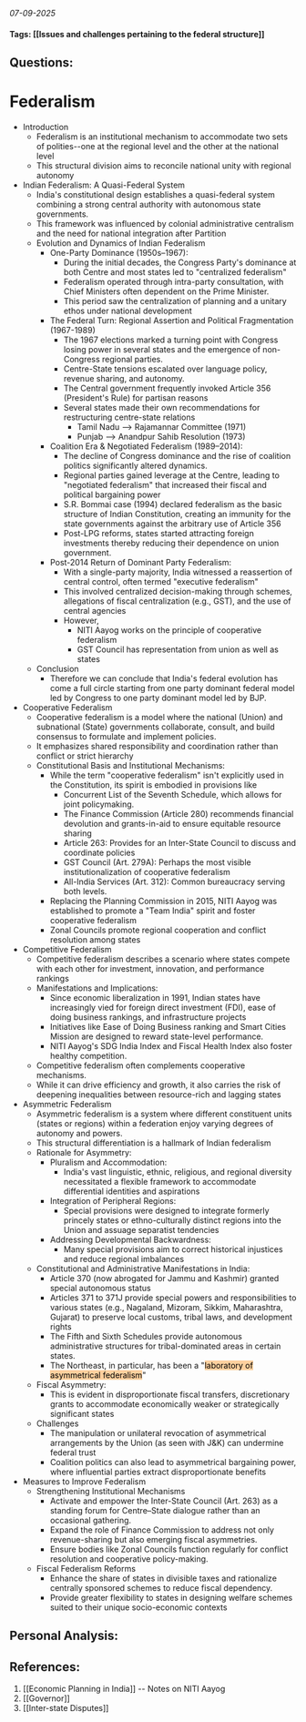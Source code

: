 *07-09-2025*
#### Tags: [[Issues and challenges pertaining to the federal structure]]


## Questions:



# Federalism

- Introduction
	- Federalism is an institutional mechanism to accommodate two sets of polities--one at the regional level and the other at the national level
	- This structural division aims to reconcile national unity with regional autonomy
- Indian Federalism: A Quasi-Federal System
	- India's constitutional design establishes a quasi-federal system combining a strong central authority with autonomous state governments. 
	- This framework was influenced by colonial administrative centralism and the need for national integration after Partition
	- Evolution and Dynamics of Indian Federalism
		- One-Party Dominance (1950s–1967): 
			- During the initial decades, the Congress Party's dominance at both Centre and most states led to "centralized federalism" 
			- Federalism operated through intra-party consultation, with Chief Ministers often dependent on the Prime Minister. 
			- This period saw the centralization of planning and a unitary ethos under national development
		- The Federal Turn: Regional Assertion and Political Fragmentation (1967-1989)
			- The 1967 elections marked a turning point with Congress losing power in several states and the emergence of non-Congress regional parties. 
			- Centre-State tensions escalated over language policy, revenue sharing, and autonomy. 
			- The Central government frequently invoked Article 356 (President's Rule) for partisan reasons
			- Several states made their own recommendations for restructuring centre-state relations
				- Tamil Nadu --> Rajamannar Committee (1971)
				- Punjab --> Anandpur Sahib Resolution (1973)
		- Coalition Era & Negotiated Federalism (1989–2014): 
			- The decline of Congress dominance and the rise of coalition politics significantly altered dynamics. 
			- Regional parties gained leverage at the Centre, leading to "negotiated federalism" that increased their fiscal and political bargaining power
			- S.R. Bommai case (1994) declared federalism as the basic structure of Indian Constitution, creating an immunity for the state governments against the arbitrary use of Article 356
			- Post-LPG reforms, states started attracting foreign investments thereby reducing their dependence on union government.
		- Post-2014 Return of Dominant Party Federalism: 
			- With a single-party majority, India witnessed a reassertion of central control, often termed "executive federalism"  
			- This involved centralized decision-making through schemes, allegations of fiscal centralization (e.g., GST), and the use of central agencies
			- However,
				- NITI Aayog works on the principle of cooperative federalism
				- GST Council has representation from union as well as states
	- Conclusion
		- Therefore we can conclude that India's federal evolution has come a full circle starting from one party dominant federal model led by Congress to one party dominant model led by BJP.
- Cooperative Federalism
	- Cooperative federalism is a model where the national (Union) and subnational (State) governments collaborate, consult, and build consensus to formulate and implement policies. 
	- It emphasizes shared responsibility and coordination rather than conflict or strict hierarchy
	- Constitutional Basis and Institutional Mechanisms:
		- While the term "cooperative federalism" isn't explicitly used in the Constitution, its spirit is embodied in provisions like 
			- Concurrent List of the Seventh Schedule, which allows for joint policymaking. 
			- The Finance Commission (Article 280) recommends financial devolution and grants-in-aid to ensure equitable resource sharing
			- Article 263: Provides for an Inter-State Council to discuss and coordinate policies
			- GST Council (Art. 279A): Perhaps the most visible institutionalization of cooperative federalism
			- All-India Services (Art. 312): Common bureaucracy serving both levels.
		- Replacing the Planning Commission in 2015, NITI Aayog was established to promote a "Team India" spirit and foster cooperative federalism
		- Zonal Councils promote regional cooperation and conflict resolution among states
- Competitive Federalism
	- Competitive federalism describes a scenario where states compete with each other for investment, innovation, and performance rankings
	- Manifestations and Implications:
		- Since economic liberalization in 1991, Indian states have increasingly vied for foreign direct investment (FDI), ease of doing business rankings, and infrastructure projects
		- Initiatives like Ease of Doing Business ranking and Smart Cities Mission are designed to reward state-level performance. 
		- NITI Aayog's SDG India Index and Fiscal Health Index also foster healthy competition.
	- Competitive federalism often complements cooperative mechanisms. 
	- While it can drive efficiency and growth, it also carries the risk of deepening inequalities between resource-rich and lagging states
- Asymmetric Federalism
	- Asymmetric federalism is a system where different constituent units (states or regions) within a federation enjoy varying degrees of autonomy and powers. 
	- This structural differentiation is a hallmark of Indian federalism
	- Rationale for Asymmetry:
		- Pluralism and Accommodation: 
			- India's vast linguistic, ethnic, religious, and regional diversity necessitated a flexible framework to accommodate differential identities and aspirations
		- Integration of Peripheral Regions: 
			- Special provisions were designed to integrate formerly princely states or ethno-culturally distinct regions into the Union and assuage separatist tendencies
		- Addressing Developmental Backwardness: 
			- Many special provisions aim to correct historical injustices and reduce regional imbalances
	- Constitutional and Administrative Manifestations in India:
		- Article 370 (now abrogated for Jammu and Kashmir) granted special autonomous status
		- Articles 371 to 371J provide special powers and responsibilities to various states (e.g., Nagaland, Mizoram, Sikkim, Maharashtra, Gujarat) to preserve local customs, tribal laws, and development rights
		- The Fifth and Sixth Schedules provide autonomous administrative structures for tribal-dominated areas in certain states. 
		- The Northeast, in particular, has been a "<mark style="background: #FFB86CA6;">laboratory of asymmetrical federalism</mark>"
	- Fiscal Asymmetry: 
		- This is evident in disproportionate fiscal transfers, discretionary grants to accommodate economically weaker or strategically significant states
	- Challenges
		- The manipulation or unilateral revocation of asymmetrical arrangements by the Union (as seen with J&K) can undermine federal trust
		- Coalition politics can also lead to asymmetrical bargaining power, where influential parties extract disproportionate benefits
- Measures to Improve Federalism
	- Strengthening Institutional Mechanisms
		- Activate and empower the Inter-State Council (Art. 263) as a standing forum for Centre–State dialogue rather than an occasional gathering.
		- Expand the role of Finance Commission to address not only revenue-sharing but also emerging fiscal asymmetries.
		- Ensure bodies like Zonal Councils function regularly for conflict resolution and cooperative policy-making.
	- Fiscal Federalism Reforms
		- Enhance the share of states in divisible taxes and rationalize centrally sponsored schemes to reduce fiscal dependency.
		- Provide greater flexibility to states in designing welfare schemes suited to their unique socio-economic contexts




## Personal Analysis:


## References:

1. [[Economic Planning in India]] -- Notes on NITI Aayog
2. [[Governor]]
3. [[Inter-state Disputes]]